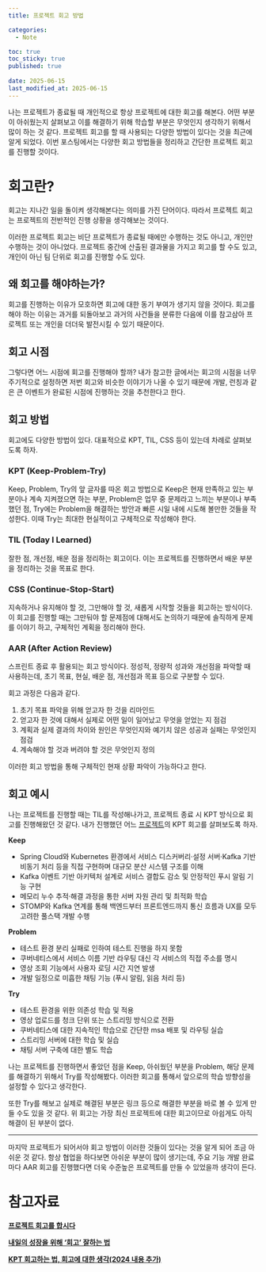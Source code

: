 ```yaml
---
title: 프로젝트 회고 방법

categories:
  - Note

toc: true
toc_sticky: true
published: true
 
date: 2025-06-15
last_modified_at: 2025-06-15
---
```


나는 프로젝트가 종료될 때 개인적으로 항상 프로젝트에 대한 회고를 해본다. 어떤 부분이 아쉬웠는지 살펴보고 이를 해결하기 위해 학습할 부분은 무엇인지 생각하기 위해서 많이 하는 것 같다. 프로젝트 회고를 할 때 사용되는 다양한 방법이 있다는 것을 최근에 알게 되었다. 이번 포스팅에서는 다양한 회고 방법들을 정리하고 간단한 프로젝트 회고를 진행할 것이다.

# 회고란?

회고는 지나간 일을 돌이켜 생각해본다는 의미를 가진 단어이다. 따라서 프로젝트 회고는 프로젝트의 전반적인 진행 상황을 생각해보는 것이다. 

이러한 프로젝트 회고는 비단 프로젝트가 종료될 때에만 수행하는 것도 아니고, 개인만 수행하는 것이 아니었다. 프로젝트 중간에 산출된 결과물을 가지고 회고를 할 수도 있고, 개인이 아닌 팀 단위로 회고를 진행할 수도 있다. 

## 왜 회고를 해야하는가?

회고를 진행하는 이유가 모호하면 회고에 대한 동기 부여가 생기지 않을 것이다. 회고를 해야 하는 이유는 과거를 되돌아보고 과거의 사건들을 분류한 다음에 이를 참고삼아 프로젝트 또는 개인을 더더욱 발전시킬 수 있기 때문이다.

## 회고 시점

그렇다면 어느 시점에 회고를 진행해야 할까? 내가 참고한 글에서는 회고의 시점을 너무 주기적으로 설정하면 저번 회고와 비슷한 이야기가 나올 수 있기 때문에 개발, 런칭과 같은 큰 이벤트가 완료된 시점에 진행하는 것을 추천한다고 한다.

## 회고 방법

회고에도 다양한 방법이 있다. 대표적으로 KPT, TIL, CSS 등이 있는데 차례로 살펴보도록 하자.

### KPT (Keep-Problem-Try)

Keep, Problem, Try의 앞 글자를 따온 회고 방법으로 Keep은 현재 만족하고 있는 부분이나 계속 지켜졌으면 하는 부분, Problem은 업무 중 문제라고 느끼는 부분이나 부족했던 점, Try에는 Problem을 해결하는 방안과 빠른 시일 내에 시도해 볼만한 것들을 작성한다. 이때 Try는 최대한 현실적이고 구체적으로 작성해야 한다.

### TIL (Today I Learned)

잘한 점, 개선점, 배운 점을 정리하는 회고이다. 이는 프로젝트를 진행하면서 배운 부분을 정리하는 것을 목표로 한다. 

### CSS (Continue-Stop-Start)

지속하거나 유지해야 할 것, 그만해야 할 것, 새롭게 시작할 것들을 회고하는 방식이다. 이 회고를 진행할 때는 그만둬야 할 문제점에 대해서도 논의하기 때문에 솔직하게 문제를 이야기 하고, 구체적인 계획을 정리해야 한다.

### AAR (After Action Review)

스프린트 종료 후 활용되는 회고 방식이다. 정성적, 정량적 성과와 개선점을 파악할 때 사용하는데, 초기 목표, 현실, 배운 점, 개선점과 목표 등으로 구분할 수 있다.

회고 과정은 다음과 같다.

1. 초기 목표 파악을 위해 얻고자 한 것을 리마인드
2. 얻고자 한 것에 대해서 실제로 어떤 일이 일어났고 무엇을 얻었는 지 점검
3. 계획과 실제 결과의 차이와 원인은 무엇인지와 예기치 않은 성공과 실패는 무엇인지 점검
4. 계속해야 할 것과 버려야 할 것은 무엇인지 정의

이러한 회고 방법을 통해 구체적인 현재 상황 파악이 가능하다고 한다.

## 회고 예시

나는 프로젝트를 진행할 때는 TIL를 작성해나가고, 프로젝트 종료 시 KPT 방식으로 회고를 진행해왔던 것 같다. 내가 진행했던 어느 [프로젝트](https://github.com/Bouldermort-Team/Bouldermort)의 KPT 회고를 살펴보도록 하자.

**Keep**

- Spring Cloud와 Kubernetes 환경에서 서비스 디스커버리·설정 서버·Kafka 기반 비동기 처리 등을 직접 구현하며 대규모 분산 시스템 구조를 이해
- Kafka 이벤트 기반 아키텍처 설계로 서비스 결합도 감소 및 안정적인 푸시 알림 기능 구현
- 메모리 누수 추적·해결 과정을 통한 서버 자원 관리 및 최적화 학습
- STOMP와 Kafka 연계를 통해 백엔드부터 프론트엔드까지 통신 흐름과 UX를 모두 고려한 풀스택 개발 수행

**Problem**

- 테스트 환경 분리 실패로 인하여 테스트 진행을 하지 못함
- 쿠버네티스에서 서비스 이름 기반 라우팅 대신 각 서비스의 직접 주소를 명시
- 영상 조회 기능에서 사용자 로딩 시간 지연 발생
- 개발 일정으로 미흡한 채팅 기능 (푸시 알림, 읽음 처리 등)

**Try**

- 테스트 환경을 위한 의존성 학습 및 적용
- 영상 업로드를 청크 단위 또는 스트리밍 방식으로 전환
- 쿠버네티스에 대한 지속적인 학습으로 간단한 msa 배포 및 라우팅 실습
- 스트리밍 서버에 대한 학습 및 실습
- 채팅 서버 구축에 대한 별도 학습

나는 프로젝트를 진행하면서 좋았던 점을 Keep, 아쉬웠던 부분을 Problem, 해당 문제를 해결하기 위해서 Try를 작성해봤다. 이러한 회고를 통해서 앞으로의 학습 방향성을 설정할 수 있다고 생각한다.

또한 Try를 해보고 실제로 해결된 부분은 링크 등으로 해결한 부분을 바로 볼 수 있게 만들 수도 있을 것 같다. 위 회고는 가장 최신 프로젝트에 대한 회고이므로 아쉽게도 아직 해결이 된 부분이 없다.

---

마지막 프로젝트가 되어서야 회고 방법이 이러한 것들이 있다는 것을 알게 되어 조금 아쉬운 것 같다. 항상 협업을 하다보면 아쉬운 부분이 많이 생기는데, 주요 기능 개발 완료마다 AAR 회고를 진행했다면 더욱 수준높은 프로젝트를 만들 수 있었을까 생각이 든다.

# 참고자료

[**프로젝트 회고를 합시다**](https://brunch.co.kr/@boi/11)

[**내일의 성장을 위해 ‘회고’ 잘하는 법**](https://yozm.wishket.com/magazine/detail/2708/)

[**KPT 회고하는 법, 회고에 대한 생각(2024 내용 추가)**](https://zzsza.github.io/diary/2023/06/05/how-to-retrospect/#%ED%9A%8C%EA%B3%A0%EC%9D%98-%EC%9D%98%EB%AF%B8)